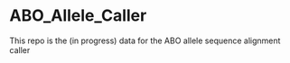 # ABO_Allele_Caller
This repo is the (in progress) data for the ABO allele sequence alignment caller
